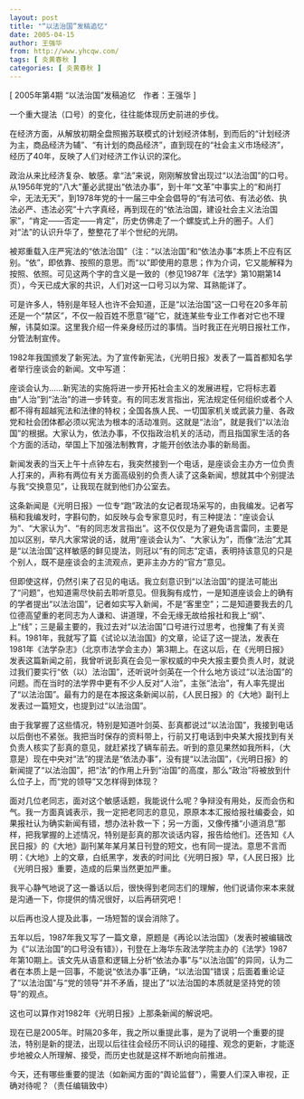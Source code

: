 ```yaml
---
layout: post
title: "“以法治国”发稿追忆"
date: 2005-04-15
author: 王强华
from: http://www.yhcqw.com/
tags: [ 炎黄春秋 ]
categories: [ 炎黄春秋 ]
---
```



[ 2005年第4期 “以法治国”发稿追忆　作者：王强华 ]

一个重大提法（口号）的变化，往往能体现历史前进的步伐。


在经济方面，从解放初期全盘照搬苏联模式的计划经济体制，到而后的“计划经济为主，商品经济为辅”、“有计划的商品经济”，直到现在的“社会主义市场经济”，经历了40年，反映了人们对经济工作认识的深化。


政治从来比经济复杂、敏感。拿“法”来说，刚刚解放曾出现过“以法治国”的口号。从1956年党的“八大”董必武提出“依法办事”，到十年“文革”中事实上的“和尚打伞，无法无天”，到1978年党的十一届三中全会倡导的“有法可依、有法必依、执法必严、违法必究”十六字真经，再到现在的“依法治国，建设社会主义法治国家”，“肯定——否定——肯定”，历史仿佛走了一个螺旋式上升的圈子。人们对“法”的认识升华了，整整花了半个世纪的光阴。


被郑重载入庄严宪法的“依法治国”（注：“以法治国”和“依法办事”本质上不应有区别。“依”，即依靠、按照的意思。而“以”即使用的意思；作为介词，它又能解释为按照、依照。可见这两个字的含义是一致的（参见1987年《法学》第10期第14页），今天已成大家的共识，人们对这一口号习以为常、耳熟能详了。


可是许多人，特别是年轻人也许不会知道，正是“以法治国”这一口号在20多年前还是一个“禁区”，不仅一般百姓不愿意“碰”它，就连某些专业工作者对它也不理解，讳莫如深。这里我介绍一件亲身经历过的事情。当时我正在光明日报社工作，分管法制宣传。

1982年我国颁发了新宪法。为了宣传新宪法，《光明日报》发表了一篇首都知名学者举行座谈会的新闻。文中写道：


座谈会认为……新宪法的实施将进一步开拓社会主义的发展进程，它将标志着由“人治”到“法治”的进一步转变。有的同志发言指出，宪法规定任何组织或者个人都不得有超越宪法和法律的特权；全国各族人民、一切国家机关或武装力量、各政党和社会团体都必须以宪法为根本的活动准则。这就是“法治”，就是我们“以法治国”的根据。大家认为，依法办事，不仅指政治机关的活动，而且指国家生活的各个方面的活动，举国上下加强法制教育，才能开创依法办事的新局面。


新闻发表的当天上午十点钟左右，我突然接到一个电话，是座谈会主办方一位负责人打来的，声称有两位有关方面高级别的负责人读了这条新闻，想就其中个别提法与我“交换意见”，让我现在就到他们办公室去。


这条新闻是《光明日报》一位专“跑”政法的女记者现场采写的，由我编发。记者写稿和我编发时，字斟句酌，如反映与会专家意见时，有三种提法：“座谈会认为”、“大家认为”、“有的同志发言指出”。这不仅仅是为了避免语言雷同，主要是加以区别，举凡大家常说的话，就用“座谈会认为”、“大家认为”，而像“法治”尤其是“以法治国”这样敏感的鲜见提法，则冠以“有的同志”定语，表明持该意见的只是个别人，既不是座谈会的主流观点，更非主办方的“官方”意见。


但即使这样，仍然引来了召见的电话。我立刻意识到“以法治国”的提法可能出了“问题”，也知道需尽快前去聆听意见。但我胸有成竹，一是知道座谈会上的确有的学者提出“以法治国”，记者如实写入新闻，不是“客里空”；二是知道要我去的几位德高望重的老同志为人谦和、讲道理，不会无缘无故给报社和我上“纲”、上“线”；三是最主要的，我过去对“以法治国”口号进行过思考，也搜集了有关资料。1981年，我就写了篇《试论以法治国》的文章，论证了这一提法，发表在1981年《法学杂志》（北京市法学会主办）第3期上。在这以后，在《光明日报》发表这篇新闻之前，我曾听说彭真在会见一家权威的中央大报主要负责人时，就说过我们要实行“依（以）法治国”，还听说叶剑英在一个什么地方谈过“以法治国”的问题。而在当时的法学界中更有不少人反对“人治”，主张“法治”，有人率先提出了“以法治国”。最有力的是在本报这条新闻以前，《人民日报》的《大地》副刊上发表过一篇短文，也提到过“以法治国”。


由于我掌握了这些情况，特别是知道叶剑英、彭真都说过“以法治国”，我接到电话以后倒也不紧张。我把当时保存的资料带上，行前又打电话到中央某大报找到有关负责人核实了彭真的意见，就赶紧找了辆车前去。听到的意见果然如我所料，（大意是）现在中央对“法”的提法是“依法办事”，没有提“以法治国”，《光明日报》的新闻提了“以法治国”，把“法”的作用上升到“治国”的高度，那么“政治”将被放到什么位子上，而“党的领导”又怎样得到体现？


面对几位老同志，面对这个敏感话题，我能说什么呢？争辩没有用处，反而会伤和气。我一方面真诚表示，我一定把老同志的意见，原原本本汇报给报社编委会，如果报社认为确实新闻有错，想办法补救一下；另一方面，又像传播“小道消息”那样，把我掌握的上述情况，特别是彭真的那次谈话内容，报告给他们。还告知《人民日报》的《大地》副刊某年某月某日刊登的短文，也有同一提法。意思不言而明：《大地》上的文章，白纸黑字，发表的时间比《光明日报》早，《人民日报》比《光明日报》重要，造成的后果当然更加严重。

我平心静气地说了这一番话以后，很快得到老同志们的理解，他们说请你来本来就是沟通一下，你提供的情况很好，以后再研究吧！

以后再也没人提及此事，一场短暂的误会消除了。


五年以后，1987年我又写了一篇文章，原题是《再论以法治国》（发表时被编辑改为《“以法治国”的口号没有错》），刊登在上海华东政法学院主办的《法学》1987年第10期上。该文先从语意和逻辑上分析“依法办事”与“以法治国”的异同，认为二者在本质上是一回事，不能说“依法办事”正确，“以法治国”错误；后面着重论证了“以法治国”与“党的领导”并不矛盾，提出了“以法治国的本质就是坚持党的领导”的观点。

这也可以算作对1982年《光明日报》上那条新闻的解说吧。


现在已是2005年。时隔20多年，我之所以重提此事，是为了说明一个重要的提法，特别是新的提法，出现以后往往会经历不同认识的碰撞、观念的更新，才能逐步地被众人所理解、接受，而历史也就是这样不断地向前推进。

今天，还有哪些重要的提法（如新闻方面的“舆论监督”），需要人们深入审视，正确对待呢？（责任编辑致中）


